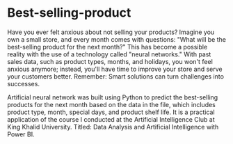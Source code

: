 # Best-selling-product
  Have you ever felt anxious about not selling your products? Imagine you own a small store, and every month comes with questions: "What will be the best-selling product for the next month?" This has become a possible reality with the use of a technology called "neural networks." With past sales data, such as product types, months, and holidays, you won't feel anxious anymore; instead, you'll have time to improve your store and serve your customers better.
Remember: Smart solutions can turn challenges into successes.


  Artificial neural network was built using Python to predict the best-selling products for the next month based on the data in the file, which includes product type, month, special days, and product shelf life. 
  It is a practical application of the course I conducted at the Artificial Intelligence Club at King Khalid University.
  Titled: Data Analysis and Artificial Intelligence with Power BI.
